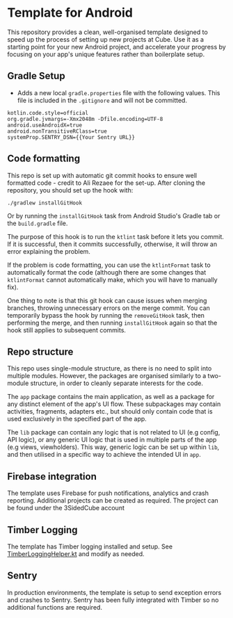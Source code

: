 # Template for Android

This repository provides a clean, well-organised template designed to speed up the process of setting up new projects at Cube. Use it as a starting point for your new Android project, and accelerate your progress by focusing on your app's unique features rather than boilerplate setup.

## Gradle Setup
- Adds a new local `gradle.properties` file with the following values. This file is included in the `.gitignore` and will not be committed.

```properties
kotlin.code.style=official
org.gradle.jvmargs=-Xmx2048m -Dfile.encoding=UTF-8
android.useAndroidX=true
android.nonTransitiveRClass=true
systemProp.SENTRY_DSN={{Your Sentry URL}}
```

## Code formatting
This repo is set up with automatic git commit hooks to ensure well formatted code - credit to Ali Rezaee for the set-up.
After cloning the repository, you should set up the hook with:

```shell
./gradlew installGitHook
```

Or by running the `installGitHook` task from Android Studio's Gradle tab or the `build.gradle` file.

The purpose of this hook is to run the `ktlint` task before it lets you commit.
If it is successful, then it commits successfully, otherwise, it will throw an error explaining the problem.

If the problem is code formatting, you can use the `ktlintFormat` task to automatically format the code (although there are some changes that `ktlintFormat` cannot automatically make, which you will have to manually fix).

One thing to note is that this git hook can cause issues when merging branches, throwing unnecessary errors on the merge commit.
You can temporarily bypass the hook by running the `removeGitHook` task, then performing the merge, and then running `installGitHook` again so that the hook still applies to subsequent commits.

## Repo structure
This repo uses single-module structure, as there is no need to split into multiple modules.
However, the packages are organised similarly to a two-module structure, in order to cleanly separate interests for the code.

The `app` package contains the main application, as well as a package for any distinct element of the app's UI flow.
These subpackages may contain activities, fragments, adapters etc., but should only contain code that is used exclusively in the specified part of the app.

The `lib` package can contain any logic that is not related to UI (e.g config, API logic), or any generic UI logic that is used in multiple parts of the app (e.g views, viewholders).
This way, generic logic can be set up within `lib`, and then utilised in a specific way to achieve the intended UI in `app`.

## Firebase integration
The template uses Firebase for push notifications, analytics and crash reporting. Additional projects can be created as required. The project can be found under the 3SidedCube account

## Timber Logging
The template has Timber logging installed and setup. See [TimberLoggingHelper.kt](app/src/main/java/com/cube/sprintzerotemplate/lib/util/TimberLoggingHelper.kt) and modify as needed.

## Sentry
In production environments, the template is setup to send exception errors and crashes to Sentry. Sentry has been fully integrated with Timber so no additional functions are required.